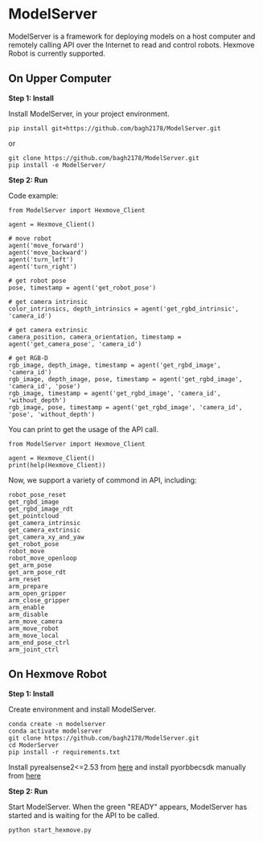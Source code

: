 # ModelServer

ModelServer is a framework for deploying models on a host computer and remotely calling API over the Internet to read and control robots. Hexmove Robot is currently supported.

## On Upper Computer

**Step 1: Install**

Install ModelServer, in your project environment.

```
pip install git+https://github.com/bagh2178/ModelServer.git
```

or

```
git clone https://github.com/bagh2178/ModelServer.git
pip install -e ModelServer/
```

**Step 2: Run**

Code example:

```
from ModelServer import Hexmove_Client

agent = Hexmove_Client()

# move robot
agent('move_forward')
agent('move_backward')
agent('turn_left')
agent('turn_right')

# get robot pose
pose, timestamp = agent('get_robot_pose')

# get camera intrinsic
color_intrinsics, depth_intrinsics = agent('get_rgbd_intrinsic', 'camera_id')

# get camera extrinsic
camera_position, camera_orientation, timestamp = agent('get_camera_pose', 'camera_id')

# get RGB-D
rgb_image, depth_image, timestamp = agent('get_rgbd_image', 'camera_id')
rgb_image, depth_image, pose, timestamp = agent('get_rgbd_image', 'camera_id', 'pose')
rgb_image, timestamp = agent('get_rgbd_image', 'camera_id', 'without_depth')
rgb_image, pose, timestamp = agent('get_rgbd_image', 'camera_id', 'pose', 'without_depth')
```

You can print to get the usage of the API call.

```
from ModelServer import Hexmove_Client

agent = Hexmove_Client()
print(help(Hexmove_Client))
```

Now, we support a variety of commond in API, including:

```
robot_pose_reset
get_rgbd_image
get_rgbd_image_rdt
get_pointcloud
get_camera_intrinsic
get_camera_extrinsic
get_camera_xy_and_yaw
get_robot_pose
robot_move
robot_move_openloop
get_arm_pose
get_arm_pose_rdt
arm_reset
arm_prepare
arm_open_gripper
arm_close_gripper
arm_enable
arm_disable
arm_move_camera
arm_move_robot
arm_move_local
arm_end_pose_ctrl
arm_joint_ctrl
```

## On Hexmove Robot

**Step 1: Install**

Create environment and install ModelServer.

```
conda create -n modelserver
conda activate modelserver
git clone https://github.com/bagh2178/ModelServer.git
cd ModerServer
pip install -r requirements.txt
```

Install pyrealsense2<=2.53 from [here](https://github.com/IntelRealSense/librealsense) and install pyorbbecsdk manually from [here](https://github.com/orbbec/pyorbbecsdk)

**Step 2: Run**

Start ModelServer. When the green "READY" appears, ModelServer has started and is waiting for the API to be called.

```
python start_hexmove.py
```
